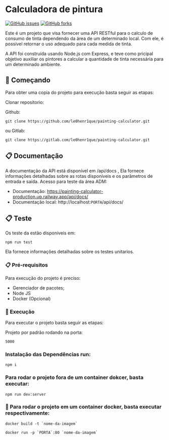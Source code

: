 
# Calculadora de pintura
[![GitHub issues](https://img.shields.io/github/issues/le0henr1que/painting-calculator.svg)](https://github.com/le0henr1que/painting-calculator/issues)
[![GitHub forks](https://img.shields.io/github/forks/sle0henr1que/painting-calculator.svg)](https://github.com/le0henr1que/painting-calculator/network)

Este é um projeto que visa fornecer uma API RESTful para o calculo de consumo de tinta dependendo da área de um determinado local. Com ele, é possível retornar o uso adequado para cada medida de tinta.

A API foi construída usando Node.js com Express, e teve como pricipal objetivo auxiliar os pintores a calcular a quantidade de tinta necessária para um determinado ambiente.
## 🚀 Começando

Para obter uma copia do projeto para execução basta seguir as etapas:

Clonar repositorio:

Github:
```
git clone https://github.com/le0henr1que/painting-calculator.git
```
ou Gitlab:
```
git clone https://gitlab.com/le0henr1que/painting-calculator.git
```

## 📋 Documentação

A documentação da API está disponível em /api/docs , Ela fornece informações detalhadas sobre as rotas disponíveis e os parâmetros de entrada e saída.
Acesso para teste da área ADM:

* Documentação: https://painting-calculator-production.up.railway.app/api/docs/
* Documentação local: http://localhost:`PORTA`/api/docs/

## 📋 Teste

Os teste da estão disponíveis em:
```
npm run test
```

Ela fornece informações detalhadas sobre os testes unitarios.

### 📋 Pré-requisitos

Para execução do projeto é preciso:

- Gerenciador de pacotes;
- Node JS
- Docker (Opcional)

### 🔧 Execução

Para executar o projeto basta seguir as etapas:

Projeto por padrão rodando na porta:

`5000`

### Instalação das Dependências run:

```
npm i
```

### Para rodar o projeto fora de um container dokcer, basta executar:

```
npm run dev:server
```

### 🐋 Para rodar o projeto em um container docker, basta executar respectivamente:


```
docker build -t `nome-da-imagem`
```

```
docker run -p `PORTA`:80 `nome-da-imagem`
```




